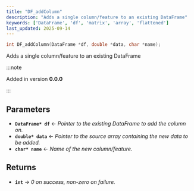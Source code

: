 ```yaml
---
title: "DF_addColumn"
description: "Adds a single column/feature to an existing DataFrame"
keywords: ['DataFrame', 'df', 'matrix', 'array', 'flattened']
last_updated: 2025-09-14
---
```


```c
int DF_addColumn(DataFrame *df, double *data, char *name);
```

Adds a single column/feature to an existing DataFrame

:::note

Added in version **0.0.0**

:::

## Parameters

- **`DataFrame* df`** ← _Pointer to the existing DataFrame to add the column on._
- **`double* data`** ← _Pointer to the source array containing the new data to be added._
- **`char* name`** ← _Name of the new column/feature._

## Returns

- **`int`**  → _0 on success, non-zero on failure._

